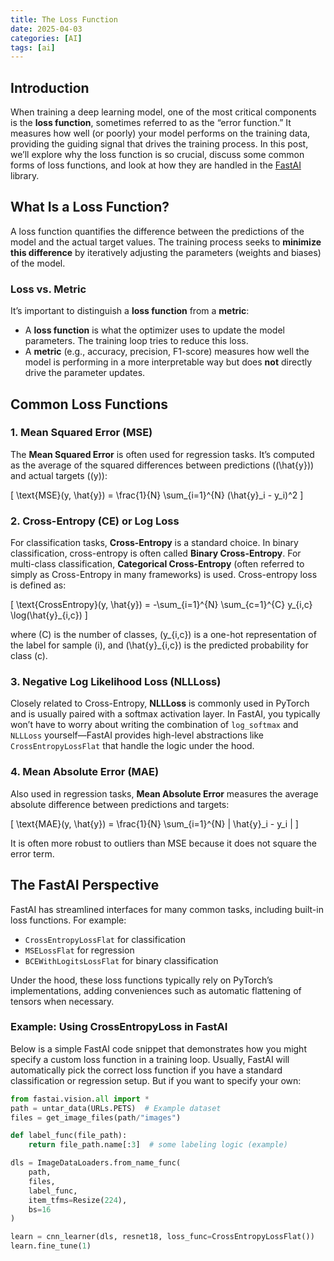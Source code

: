 ```yaml
---
title: The Loss Function
date: 2025-04-03
categories: [AI]
tags: [ai]
---
```


## Introduction
When training a deep learning model, one of the most critical components is the **loss function**, sometimes referred to as the “error function.” It measures how well (or poorly) your model performs on the training data, providing the guiding signal that drives the training process. In this post, we’ll explore why the loss function is so crucial, discuss some common forms of loss functions, and look at how they are handled in the [FastAI](https://www.fast.ai/) library.

## What Is a Loss Function?
A loss function quantifies the difference between the predictions of the model and the actual target values. The training process seeks to **minimize this difference** by iteratively adjusting the parameters (weights and biases) of the model.

### Loss vs. Metric
It’s important to distinguish a **loss function** from a **metric**:
- A **loss function** is what the optimizer uses to update the model parameters. The training loop tries to reduce this loss.
- A **metric** (e.g., accuracy, precision, F1-score) measures how well the model is performing in a more interpretable way but does **not** directly drive the parameter updates.

## Common Loss Functions

### 1. Mean Squared Error (MSE)
The **Mean Squared Error** is often used for regression tasks. It’s computed as the average of the squared differences between predictions (\(\hat{y}\)) and actual targets (\(y\)):

\[
\text{MSE}(y, \hat{y}) = \frac{1}{N} \sum_{i=1}^{N} (\hat{y}_i - y_i)^2
\]

### 2. Cross-Entropy (CE) or Log Loss
For classification tasks, **Cross-Entropy** is a standard choice. In binary classification, cross-entropy is often called **Binary Cross-Entropy**. For multi-class classification, **Categorical Cross-Entropy** (often referred to simply as Cross-Entropy in many frameworks) is used. Cross-entropy loss is defined as:

\[
\text{CrossEntropy}(y, \hat{y}) = -\sum_{i=1}^{N} \sum_{c=1}^{C} y_{i,c} \log(\hat{y}_{i,c})
\]

where \(C\) is the number of classes, \(y_{i,c}\) is a one-hot representation of the label for sample \(i\), and \(\hat{y}_{i,c}\) is the predicted probability for class \(c\).

### 3. Negative Log Likelihood Loss (NLLLoss)
Closely related to Cross-Entropy, **NLLLoss** is commonly used in PyTorch and is usually paired with a softmax activation layer. In FastAI, you typically won’t have to worry about writing the combination of `log_softmax` and `NLLLoss` yourself—FastAI provides high-level abstractions like `CrossEntropyLossFlat` that handle the logic under the hood.

### 4. Mean Absolute Error (MAE)
Also used in regression tasks, **Mean Absolute Error** measures the average absolute difference between predictions and targets:

\[
\text{MAE}(y, \hat{y}) = \frac{1}{N} \sum_{i=1}^{N} | \hat{y}_i - y_i |
\]

It is often more robust to outliers than MSE because it does not square the error term.

## The FastAI Perspective
FastAI has streamlined interfaces for many common tasks, including built-in loss functions. For example:
- `CrossEntropyLossFlat` for classification
- `MSELossFlat` for regression
- `BCEWithLogitsLossFlat` for binary classification

Under the hood, these loss functions typically rely on PyTorch’s implementations, adding conveniences such as automatic flattening of tensors when necessary.

### Example: Using CrossEntropyLoss in FastAI
Below is a simple FastAI code snippet that demonstrates how you might specify a custom loss function in a training loop. Usually, FastAI will automatically pick the correct loss function if you have a standard classification or regression setup. But if you want to specify your own:

```python
from fastai.vision.all import *
path = untar_data(URLs.PETS)  # Example dataset
files = get_image_files(path/"images")

def label_func(file_path):
    return file_path.name[:3]  # some labeling logic (example)

dls = ImageDataLoaders.from_name_func(
    path, 
    files, 
    label_func, 
    item_tfms=Resize(224),
    bs=16
)

learn = cnn_learner(dls, resnet18, loss_func=CrossEntropyLossFlat())
learn.fine_tune(1)